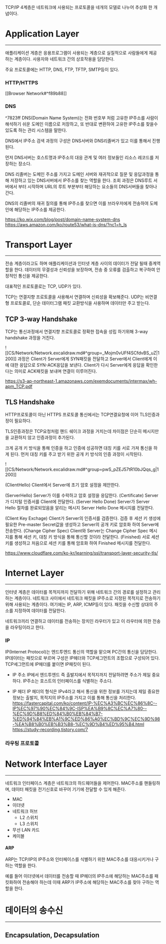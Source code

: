 TCP/IP 4계층은 네트워크에 사용되는 프로토콜을 네개의 모델로 나누어 추상화 한 개념이다.

# Application Layer
---
애플리케이션 게층은 응용프로그램이 사용되는 계층으로 실질적으로 사람들에게 제공하는 계층이다. 사용자와 네트워크 간의 상호작용을 담당한다.

주요 프로토콜에는 HTTP, DNS, FTP, TFTP, SMTP등이 있다.

### HTTP/HTTPS
[[Browser Network#^f89b88]]

### DNS
^7823ff
DNS(Domain Name System)는 전화 번호부 처럼 고유한 IP주소를 사람이 해석하기 쉬운 도메인 이름으로 저장하고, 또 반대로 변환하여 고유한 IP주소를 찾을수 있도록 하는 관리 시스템을 말한다.

DNS에서 IP주소 검색 과정의 구성은 DNS서버와 DNS리졸버가 있고 이를 통해서 진행된다.

먼저 DNS서버는 호스트명과 IP주소의 대응 관계 및 여러 정보들인 리소스 레코드를 저장하는 장소다.

DNS 리졸버는 도메인 주소를 가지고 도메인 서버와 재귀적으로 질문 및 응답과정을 통해 저장하고 있는 DNS서버에서 IP주소를 찾는 역할을 한다. 
조회 과정은 DNS루트 서버에서 부터 시작하며 URL의 루트 부분부터 해당하는 요소들의 DNS서버들을 찾아나간다.

DNS의 리졸버의 재귀 질의를 통해 IP주소를 찾으면 이를 브라우저에게 전송하여 도메인에 해당하는 IP주소를 제공한다.

https://ko.wix.com/blog/post/domain-name-system-dns
https://aws.amazon.com/ko/route53/what-is-dns/?nc1=h_ls

# Transport Layer
---
전송 계층이라고도 하며 애플리케이션과 인터넷 계층 사이의 데이터가 전달 될때 중계역할을 한다.
데이터의 무결성과 신뢰성을 보장하며, 전송 중 오류를 검출하고 복구하여 안정적인 통신을 제공한다.

대표적인 프로토콜로는 TCP, UDP가 있다.

TCP는 연결지향 프로토콜을 사용해서 연결하며 신뢰성을 확보해준다.
UDP는 비연결형 프로토콜로, 단순 데이터그램 패킷 교환방식을 사용하며 데이터만 주고 받는다.

## TCP 3-way Handshake

TCP는 통신과정에서 연결지향 프로토콜로 정확한 접속을 성립 하기위해 3-way handshake 과정을 거친다. 

![[CS/Network/Network.excalidraw.md#^group=_Mojm0vUFf4SCfdvBS_uZ|1200]]
과정은 
Client가 Server에게 SYN패킷을 전달하고
Server에서 Client에게 이에 대한 응답으로 SYN-ACK응답을 보낸다.
Client가 다시 Server에게 응답을 확인한다는 의미로 ACK패킷을 보내며 연결이 이루어진다.

https://s3-ap-northeast-1.amazonaws.com/exemdocuments/intermax/wh-apm_TCP.pdf

## TLS Handshake

HTTP프로토콜이 아닌 HTTPS 프로토콜 통신에서는 TCP연결요청에 이어 TLS인증과정이 필요하다.

TLS인증과정은 TCP요청처럼 핸드 쉐이크 과정을 거치는데 차이점은 단순히 메시지만을 교환하지 않고 인증과정이 추가된다.

크게 공개 키 방식을 통해 인증을 하고 인증에 성공하면 대칭 키를 서로 가져 통신을 하게 된다.
먼저 대칭 키를 주고 받기 위한 공개 키 방식의 인증 과정이 시작된다.

![[CS/Network/Network.excalidraw.md#^group=pwS_pZEJ57tR10bJQqs_g|1200]]

(ClientHello) Client에서 Server에 초기 암호 설정을 제안한다.

(ServerHello) Server가 이를 수락하고 암호 설정을 응답한다.
(Certificate) Server가 디지털 인증서를 Client에 전달한다.
(Server Hello Done) Server가 Server Hello 절차를 완료되었음을 알리는 메시지 Server Hello Done 메시지를 전달한다.

(Client Key Exchage) Client가 Server의 인증서를 검증한다. 검증 후 세션 키 생성에 필요한 Pre-master Secret값을 생성하고 Server의 공개 키로 암호화 하여 Server에 전송한다.
(Change Cipher Spec) Client와 Server는 Change Cipher Spec 메시지를 통해 세션 키, 대칭 키 방식을 통해 통신할 것이라 전달한다.
(Finished) 서로 세션 키를 생성하고 처음으로 세션 키를 통해 암호화 하여 Finished 메시지를 전달한다.

https://www.cloudflare.com/ko-kr/learning/ssl/transport-layer-security-tls/

# Internet Layer
---
인터넷 계층은 데이터를 목적지까지 전달하기 위해 네트워크 간의 경로를 설정하고 관리하는 계층이다.
네트워크 사이에서 네트워크 패킷을 IP주소로 지정된 목적지로 전송하기 위해 사용되는 계층이다. 
여기에는 IP, ARP, ICMP등이 있다.
패킷을 수신할 상대의 주소를 지정하여 데이터를 전달한다.


네트워크끼리 연결하고 데이터를 전송하는 장치인 라우터가 있고 이 라우터에 의한 전송을 라우팅이라고 한다. 

### IP
IP(Internet Protocol)는 엔드투엔드 통신의 역할을 맡으며 PC간의 통신을 담당한다. 
IP데이터는 패킷으로 부르며 구성은 IP헤더와 TCP세그먼트의 조합으로 구성되어 있다.
TCP세그먼트에 IP헤더를 붙이면 IP패킷이 된다.

- IP 주소
IP에서 엔드투엔드 즉 출발지에서 목적지까지 전달하려면 주소가 제일 중요하다. IP주소는 호스트의 인터페이스를 식별하는 주소다.

- IP 헤더
IP 헤더의 형식은 IPv4라고 해서 통신을 위한 정보를 가지는데 제일 중요한 정보는 출발지, 목적지의 IP주소를 가지고 이를 통해 통신을 처리한다.
https://fastercapital.com/ko/content/IP-%EC%A3%BC%EC%86%8C--IP%EC%97%90%EC%84%9C-ISP%EA%B9%8C%EC%A7%80--%EC%9D%B8%ED%84%B0%EB%84%B7-%ED%94%84%EB%A1%9C%ED%86%A0%EC%BD%9C%EC%9D%98-%EA%B8%B0%EB%B3%B8-%EC%9D%B4%ED%95%B4.html
https://study-recording.tistory.com/7

### 라우팅 프로토콜

# Network Interface Layer
---
네트워크 인터페이스 계층은 네트워크의 하드웨어들을 제어한다.
MAC주소를 핸들링하며, 데이터 패킷을 전기신호로 바꾸어 기기에 전달할 수 있게 해준다.

- MAC 
- 이더넷
- 네트워크 허브
	- L2 스위치
	- L3 스위치
- 무선 LAN 카드
- 케이블
#### ARP
ARP는 TCP/IP의 IP주소와 인터페이스를 식별하기 위한 MAC주소를 대응시키거나 구하는 역할을 한다.

예를 들어 이더넷에서 데이터를 전송할 때 IP헤더의 IP주소에 해당하는 MAC주소를 패킷화하여 전송해야 하는데 이때 ARP가 IP주소에 해당하는 MAC주소를 찾아 구하는 역할을 한다.

# 데이터의 송수신
---
## Encapsulation, Decapsulation
